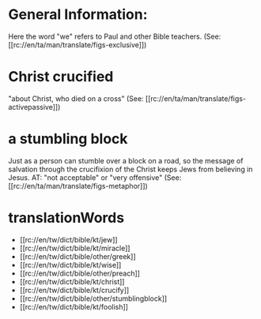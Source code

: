 # General Information:

Here the word "we" refers to Paul and other Bible teachers. (See: [[rc://en/ta/man/translate/figs-exclusive]])

# Christ crucified

"about Christ, who died on a cross" (See: [[rc://en/ta/man/translate/figs-activepassive]])

# a stumbling block

Just as a person can stumble over a block on a road, so the message of salvation through the crucifixion of the Christ keeps Jews from believing in Jesus. AT: "not acceptable" or "very offensive" (See: [[rc://en/ta/man/translate/figs-metaphor]])

# translationWords

* [[rc://en/tw/dict/bible/kt/jew]]
* [[rc://en/tw/dict/bible/kt/miracle]]
* [[rc://en/tw/dict/bible/other/greek]]
* [[rc://en/tw/dict/bible/kt/wise]]
* [[rc://en/tw/dict/bible/other/preach]]
* [[rc://en/tw/dict/bible/kt/christ]]
* [[rc://en/tw/dict/bible/kt/crucify]]
* [[rc://en/tw/dict/bible/other/stumblingblock]]
* [[rc://en/tw/dict/bible/kt/foolish]]